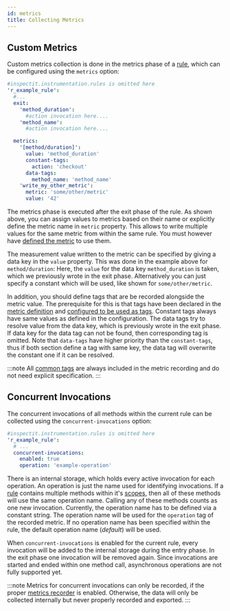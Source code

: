 ```yaml
---
id: metrics
title: Collecting Metrics
---
```


## Custom Metrics

Custom metrics collection is done in the metrics phase of a [rule](instrumentation/rules.md), 
which can be configured using the `metrics` option:

```yaml
#inspectit.instrumentation.rules is omitted here
'r_example_rule':
  #...
  exit:
    'method_duration':
      #action invocation here....
    'method_name':
      #action invocation here....

  metrics:
    '[method/duration]':
      value: 'method_duration'
      constant-tags:
        action: 'checkout'
      data-tags:
        method_name: 'method_name'
    'write_my_other_metric':
      metric: 'some/other/metric'
      value: '42'
```

The metrics phase is executed after the exit phase of the rule.
As shown above, you can assign values to metrics based on their name or explicitly define the metric name in `metric` property.
This allows to write multiple values for the same metric from within the same rule.
You must however have [defined the metric](metrics/custom-metrics.md) to use them.

The measurement value written to the metric can be specified by giving a data key in the `value` property.
This was done in the example above for `method/duration`:
Here, the `value` for the data key `method_duration` is taken, which we previously wrote in the exit phase.
Alternatively you can just specify a constant which will be used, like shown for `some/other/metric`.

In addition, you should define tags that are be recorded alongside the metric value.
The prerequisite for this is that tags have been declared in the [metric definition](metrics/custom-metrics.md) 
and [configured to be used as tags](instrumentation/data-propagation.md#defining-the-behaviour).
Constant tags always have same values as defined in the configuration.
The data tags try to resolve value from the data key, which is previously wrote in the exit phase.
If data key for the data tag can not be found, then corresponding tag is omitted.
Note that `data-tags` have higher priority than the `constant-tags`, thus if both section define a tag with same key, the data tag will overwrite the constant one if it can be resolved.

:::note
All [common tags](metrics/common-tags.md) are always included in the metric recording and do not need explicit specification.
:::

## Concurrent Invocations

The concurrent invocations of all methods within the current rule can be collected using the `concurrent-invocations` option:

```yaml
#inspectit.instrumentation.rules is omitted here
'r_example_rule':
  # ...
  concurrent-invocations:
    enabled: true
    operation: 'example-operation'
```

There is an internal storage, which holds every active invocation for each operation.
An operation is just the name used for identifying invocations. If a [rule](instrumentation/rules.md) contains multiple methods within 
it's [scopes](instrumentation/scopes.md), then all of these methods will use the same operation name.
Calling any of these methods counts as one new invocation.
Currently, the operation name has to be defined via a constant string. The operation name will be used for the 
`operation` tag of the recorded metric. If no operation name has been specified within the rule, the default operation
name (_default_) will be used.

When `concurrent-invocations` is enabled for the current rule, every invocation will be added to the 
internal storage during the entry phase. In the exit phase one invocation will be removed again.
Since invocations are started and ended within one method call, asynchronous operations are not fully supported yet.

:::note
Metrics for concurrent invocations can only be recorded, if the proper [metrics recorder](metrics/metric-recorders.md#concurrent-invocations) is enabled. Otherwise, the data will only be collected internally but never properly recorded and exported.
:::
